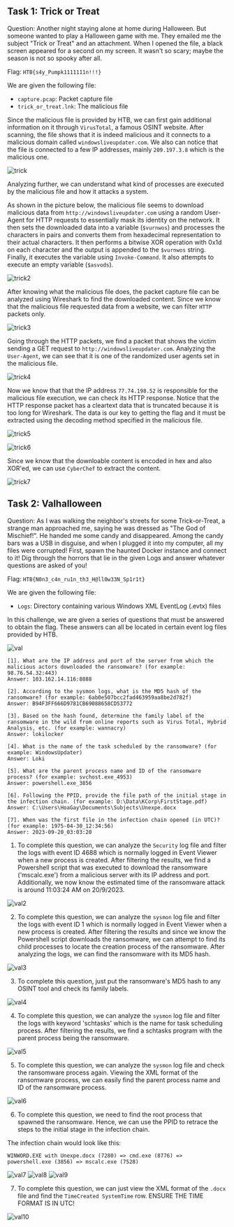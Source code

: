 ## Task 1: Trick or Treat
Question: Another night staying alone at home during Halloween. But someone wanted to play a Halloween game with me. They emailed me the subject "Trick or Treat" and an attachment. When I opened the file, a black screen appeared for a second on my screen. It wasn't so scary; maybe the season is not so spooky after all.

Flag: `HTB{s4y_Pumpk1111111n!!!}`

We are given the following file:
* `capture.pcap`: Packet capture file
* `trick_or_treat.lnk`: The malicious file

Since the malicious file is provided by HTB, we can first gain additional information on it through `VirusTotal`, a famous OSINT website. After scanning, the file shows that it is indeed malicious and it connects to a malicious domain called `windowsliveupdater.com`. We also can notice that the file is connected to a few IP addresses, mainly `209.197.3.8` which is the malicious one.

![trick](https://github.com/warlocksmurf/HTB-writeups/assets/121353711/a4aff7be-66ad-42d1-b85a-a45036f9f646)

Analyzing further, we can understand what kind of processes are executed by the malicious file and how it attacks a system.

As shown in the picture below, the malicious file seems to download malicious data from `http://windowsliveupdater.com` using a random User-Agent for HTTP requests to essentially mask its identity on the network. It then sets the downloaded data into a variable (`$vurnwos`) and processes the characters in pairs and converts them from hexadecimal representation to their actual characters. It then performs a bitwise XOR operation with 0x1d on each character and the output is appended to the `$vurnwos` string. Finally, it executes the variable using `Invoke-Command`. It also attempts to execute an empty variable (`$asvods`).

![trick2](https://github.com/warlocksmurf/HTB-writeups/assets/121353711/18c046be-af85-4c2f-b69a-860263088fcc)

After knowing what the malicious file does, the packet capture file can be analyzed using Wireshark to find the downloaded content. Since we know that the malicious file requested data from a website, we can filter `HTTP` packets only.

![trick3](https://github.com/warlocksmurf/HTB-writeups/assets/121353711/40683109-8476-4b50-abda-d21893b78d82)

Going through the HTTP packets, we find a packet that shows the victim sending a GET request to `http://windowsliveupdater.com`. Analyzing the `User-Agent`, we can see that it is one of the randomized user agents set in the malicious file.

![trick4](https://github.com/warlocksmurf/HTB-writeups/assets/121353711/e4c93aec-ff6b-4449-88ee-abeb70421357)

Now we know that that the IP address `77.74.198.52` is responsible for the malicious file execution, we can check its HTTP response. Notice that the HTTP response packet has a cleartext data that is truncated because it is too long for Wireshark. The data is our key to getting the flag and it must be extracted using the decoding method specified in the malicious file.

![trick5](https://github.com/warlocksmurf/HTB-writeups/assets/121353711/b15e75f7-9bea-4bc9-b181-226a316beae9)

![trick6](https://github.com/warlocksmurf/HTB-writeups/assets/121353711/00d6f275-10d2-49a2-90fb-5a468e26a910)

Since we know that the downloable content is encoded in hex and also XOR'ed, we can use `CyberChef` to extract the content.

![trick7](https://github.com/warlocksmurf/HTB-writeups/assets/121353711/39636584-ff93-4ac1-a7a2-08ce3a4b2b8b)

## Task 2: Valhalloween
Question: As I was walking the neighbor's streets for some Trick-or-Treat, a strange man approached me, saying he was dressed as "The God of Mischief!". He handed me some candy and disappeared. Among the candy bars was a USB in disguise, and when I plugged it into my computer, all my files were corrupted! First, spawn the haunted Docker instance and connect to it! Dig through the horrors that lie in the given Logs and answer whatever questions are asked of you!

Flag: `HTB{N0n3_c4n_ru1n_th3_H@ll0w33N_Sp1r1t}`

We are given the following file:
* `Logs`: Directory containing various Windows XML EventLog (.evtx) files

In this challenge, we are given a series of questions that must be answered to obtain the flag. These answers can all be located in certain event log files provided by HTB.

![val](https://github.com/warlocksmurf/HTB-writeups/assets/121353711/b1bb38df-be75-48aa-abc5-c125be6e3368)

```
[1]. What are the IP address and port of the server from which the malicious actors downloaded the ransomware? (for example: 98.76.54.32:443)
Answer: 103.162.14.116:8888

[2]. According to the sysmon logs, what is the MD5 hash of the ransomware? (for example: 6ab0e507bcc2fad463959aa8be2d782f)
Answer: B94F3FF666D9781CB69088658CD53772

[3]. Based on the hash found, determine the family label of the ransomware in the wild from online reports such as Virus Total, Hybrid Analysis, etc. (for example: wannacry)  
Answer: lokilocker

[4]. What is the name of the task scheduled by the ransomware? (for example: WindowsUpdater)  
Answer: Loki

[5]. What are the parent process name and ID of the ransomware process? (for example: svchost.exe_4953) 
Answer: powershell.exe_3856

[6]. Following the PPID, provide the file path of the initial stage in the infection chain. (for example: D:\Data\KCorp\FirstStage.pdf) 
Answer: C:\Users\HoaGay\Documents\Subjects\Unexpe.docx

[7]. When was the first file in the infection chain opened (in UTC)? (for example: 1975-04-30_12:34:56)
Answer: 2023-09-20_03:03:20

```

1. To complete this question, we can analyze the `Security` log file and filter the logs with event ID 4688 which is normally logged in Event Viewer when a new process is created. After filtering the results, we find a Powershell script that was executed to download the ransomware ('mscalc.exe') from a malicious server with its IP address and port. Additionally, we now know the estimated time of the ransomware attack is around 11:03:24 AM on 20/9/2023.

![val2](https://github.com/warlocksmurf/HTB-writeups/assets/121353711/97cc3cd3-9f16-4df0-bb69-4e7c4ad48a42)

2. To complete this question, we can analyze the `sysmon` log file and filter the logs with event ID 1 which is normally logged in Event Viewer when a new process is created. After filtering the results and since we know the Powershell script downloads the ransomware, we can attempt to find its child processes to locate the creation process of the ransomware. After analyzing the logs, we can find the ransomware with its MD5 hash.

![val3](https://github.com/warlocksmurf/HTB-writeups/assets/121353711/00af9bac-08f2-4ed9-b3c6-1c27b014552d)

3. To complete this question, just put the ransomware's MD5 hash to any OSINT tool and check its family labels.

![val4](https://github.com/warlocksmurf/HTB-writeups/assets/121353711/f75bf5ad-2fbc-4221-9fa4-7cd3d4302941)

4. To complete this question, we can analyze the `sysmon` log file and filter the logs with keyword 'schtasks' which is the name for task scheduling process. After filtering the results, we find a schtasks program with the parent process being the ransomware.

![val5](https://github.com/warlocksmurf/HTB-writeups/assets/121353711/10866fc4-d065-4d4d-b905-d255d9a00a36)

5. To complete this question, we can analyze the `sysmon` log file and check the ransomware process again. Viewing the XML format of the ransomware process, we can easily find the parent process name and ID of the ransomware process.

![val6](https://github.com/warlocksmurf/HTB-writeups/assets/121353711/974ca357-a564-444e-a291-a0422af01238)

6. To complete this question, we need to find the root process that spawned the ransomware. Hence, we can use the PPID to retrace the steps to the initial stage in the infection chain. 

The infection chain would look like this:
```
WINWORD.EXE with Unexpe.docx (7280) => cmd.exe (8776) => powershell.exe (3856) => mscalc.exe (7528)
```

![val7](https://github.com/warlocksmurf/HTB-writeups/assets/121353711/627ad1c4-d6b8-48c4-a774-1c6e6df7ef48)
![val8](https://github.com/warlocksmurf/HTB-writeups/assets/121353711/35ab7a83-9833-4eb2-9c41-24c3b239e6b1)
![val9](https://github.com/warlocksmurf/HTB-writeups/assets/121353711/ff66795e-d5bb-4642-b4ee-09877f4bdae4)


7. To complete this question, we can just view the XML format of the `.docx` file and find the `TimeCreated SystemTime` row. ENSURE THE TIME FORMAT IS IN UTC!

![val10](https://github.com/warlocksmurf/HTB-writeups/assets/121353711/9d59acda-2843-441c-9ebd-6fa0629c78c5)

